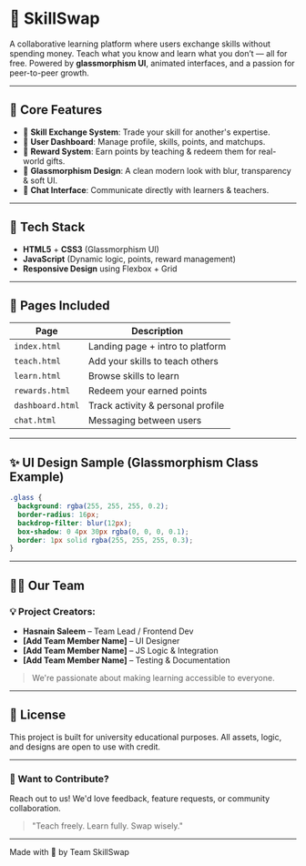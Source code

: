 # 🌟 SkillSwap

A collaborative learning platform where users exchange skills without spending money. Teach what you know and learn what you don’t — all for free. Powered by **glassmorphism UI**, animated interfaces, and a passion for peer-to-peer growth.

---

## 🧠 Core Features

- 🔄 **Skill Exchange System**: Trade your skill for another's expertise.
- 👤 **User Dashboard**: Manage profile, skills, points, and matchups.
- 💎 **Reward System**: Earn points by teaching & redeem them for real-world gifts.
- 🧊 **Glassmorphism Design**: A clean modern look with blur, transparency & soft UI.
- 💬 **Chat Interface**: Communicate directly with learners & teachers.

---

## 🚀 Tech Stack

- **HTML5** + **CSS3** (Glassmorphism UI)
- **JavaScript** (Dynamic logic, points, reward management)
- **Responsive Design** using Flexbox + Grid

---

## 📁 Pages Included

| Page         | Description                             |
|--------------|-----------------------------------------|
| `index.html` | Landing page + intro to platform        |
| `teach.html` | Add your skills to teach others         |
| `learn.html` | Browse skills to learn                  |
| `rewards.html` | Redeem your earned points              |
| `dashboard.html` | Track activity & personal profile    |
| `chat.html` | Messaging between users                  |

---

## ✨ UI Design Sample (Glassmorphism Class Example)

```css
.glass {
  background: rgba(255, 255, 255, 0.2);
  border-radius: 16px;
  backdrop-filter: blur(12px);
  box-shadow: 0 4px 30px rgba(0, 0, 0, 0.1);
  border: 1px solid rgba(255, 255, 255, 0.3);
}
```

---

## 🧑‍💻 Our Team

### 💡 Project Creators:

- **Hasnain Saleem** – Team Lead / Frontend Dev
- **[Add Team Member Name]** – UI Designer
- **[Add Team Member Name]** – JS Logic & Integration
- **[Add Team Member Name]** – Testing & Documentation

> We're passionate about making learning accessible to everyone.

---

## 📜 License

This project is built for university educational purposes. All assets, logic, and designs are open to use with credit.

---

### 💬 Want to Contribute?
Reach out to us! We'd love feedback, feature requests, or community collaboration.

> "Teach freely. Learn fully. Swap wisely."

---

Made with 💙 by Team SkillSwap
